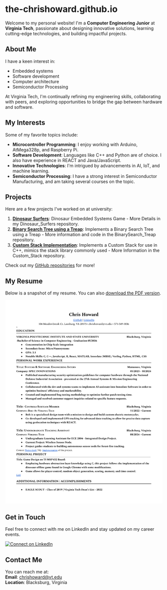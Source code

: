 # the-chrishoward.github.io

Welcome to my personal website! I'm a **Computer Engineering Junior** at **Virginia Tech**, passionate about designing innovative solutions, learning cutting-edge technologies, and building impactful projects.

## About Me
I have a keen interest in:
- Embedded systems
- Software development
- Computer architecture
- Semiconductor Processing

At Virginia Tech, I'm continually refining my engineering skills, collaborating with peers, and exploring opportunities to bridge the gap between hardware and software.

## My Interests
Some of my favorite topics include:
- **Microcontroller Programming**: I enjoy working with Arduino, AtMega328p, and Raspberry Pi.
- **Software Development**: Languages like C++ and Python are of choice. I also have experience in REACT and Java/JavaScript.
- **Innovative Technologies**: I'm intrigued by advancements in AI, IoT, and machine learning.
- **Semiconductor Processing**: I have a strong interest in Semiconductor Manufacturing, and am taking several courses on the topic.

## Projects
Here are a few projects I've worked on at university:
1. **[Dinosaur Surfers](https://github.com/the-chrishoward/DinosaurSurfurs_Project)**: Dinosaur Embedded Systems Game - More Details in my Dinosaur_Surfers repository.
2. **[Binary Search Tree using a Treap](https://github.com/the-chrishoward/BinarySearch_Treap)**: Implements a Binary Search Tree using a Treap - More information and code in the BinarySearch_Treap repository.
3. **[Custom Stack Implementation](https://github.com/the-chrishoward/Custom_Stack)**: Implements a Custom Stack for use in C++, mimics the stack library commonly used - More Information in the Custom_Stack repository.

Check out my [GitHub repositories](https://github.com/the-chrishoward) for more!

## My Resume
Below is a snapshot of my resume. You can also [download the PDF version](ChrisHowardResume_Oct2024.pdf).

![Resume Snapshot](ChrisHowardResume_Oct2024.png)

## Get in Touch
Feel free to connect with me on LinkedIn and stay updated on my career events.

[![Connect on LinkedIn](https://img.shields.io/badge/-LinkedIn-blue?style=flat-square&logo=linkedin&logoColor=white)](https://www.linkedin.com/in/chris-howard-421388198/)

## Contact Me
You can reach me at:  
**Email**: [chrishoward@vt.edu](mailto:chrishoward@vt.edu)  
**Location**: Blacksburg, Virginia
